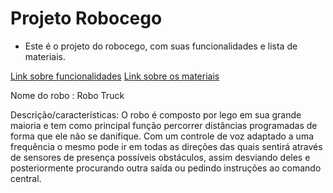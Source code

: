 ﻿# Projeto Robocego 

- Este é o projeto do robocego, com suas funcionalidades e lista de materiais.


[Link sobre funcionalidades](https://github.com/RE-INTEGRA/roboCego/blob/master/funcionalidades.md)
[Link sobre os materiais](ttps://github.com/RE-INTEGRA/roboCego/edit/master/listaMateriais.md)

Nome do robo : Robo Truck

Descrição/características: O robo é composto por lego em sua grande maioria e tem como principal função percorrer distâncias programadas de forma que ele não se danifique. Com um controle de voz adaptado a uma frequência o mesmo pode ir em todas as direções das quais sentirá através de sensores de presença possíveis obstáculos, assim desviando deles e posteriormente procurando outra saída ou pedindo instruções ao comando central.      

